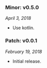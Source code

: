 ### Minor: v0.5.0
_April 3, 2018_

- Use kotlin.


### Patch: v0.0.1
_February 19, 2018_

- Initial release.
